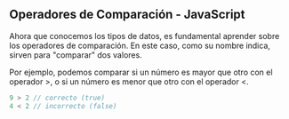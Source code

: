 ## Operadores de Comparación - JavaScript

Ahora que conocemos los tipos de datos, es fundamental aprender sobre los operadores de comparación. En este caso, como su nombre indica, sirven para "comparar" dos valores.

Por ejemplo, podemos comparar si un número es mayor que otro con el operador >, o si un número es menor que otro con el operador <.

```javascript
9 > 2 // correcto (true)
4 < 2 // incorrecto (false)
```


